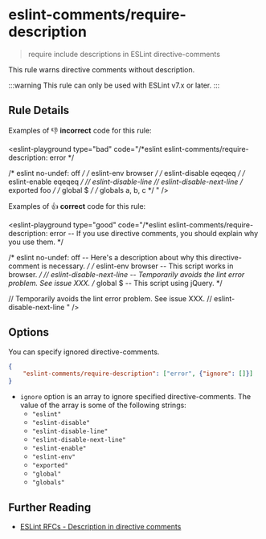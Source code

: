 # eslint-comments/require-description

> require include descriptions in ESLint directive-comments

This rule warns directive comments without description.

:::warning
This rule can only be used with ESLint v7.x or later.
:::

## Rule Details

Examples of :-1: **incorrect** code for this rule:

<eslint-playground type="bad" code="/*eslint eslint-comments/require-description: error */

/* eslint no-undef: off */
/* eslint-env browser */
/* eslint-disable eqeqeq */
/* eslint-enable eqeqeq */
// eslint-disable-line
// eslint-disable-next-line
/* exported foo */
/* global $ */
/* globals a, b, c */
" />

Examples of :+1: **correct** code for this rule:

<eslint-playground type="good" code="/*eslint eslint-comments/require-description: error -- If you use directive comments, you should explain why you use them. */

/* eslint no-undef: off -- Here's a description about why this directive-comment is necessary. */
/* eslint-env browser -- This script works in browser. */
// eslint-disable-next-line -- Temporarily avoids the lint error problem. See issue XXX.
/* global $ -- This script using jQuery. */

// Temporarily avoids the lint error problem. See issue XXX.
// eslint-disable-next-line
" />

## Options

You can specify ignored directive-comments.

```json
{
    "eslint-comments/require-description": ["error", {"ignore": []}]
}
```

- `ignore` option is an array to ignore specified directive-comments. The value of the array is some of the following strings:
    - `"eslint"`
    - `"eslint-disable"`
    - `"eslint-disable-line"`
    - `"eslint-disable-next-line"`
    - `"eslint-enable"`
    - `"eslint-env"`
    - `"exported"`
    - `"global"`
    - `"globals"`

## Further Reading

- [ESLint RFCs - Description in directive comments]

[ESLint RFCs - Description in directive comments]: https://github.com/eslint/rfcs/blob/master/designs/2019-description-in-directive-comments/README.md
